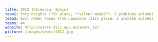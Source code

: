 ```yaml
---
title: 2012 (Valencia, Spain)
team1: Poly Knights (7th place, **silver medal**; 3 problems solved)
team2: Evil Poker Faces From Lausanne (21st place; 1 problem solved)
teams: 44
website: http://users.dsic.upv.es/swerc_12/
picture: /images/swerc/2012.jpg
---
```

